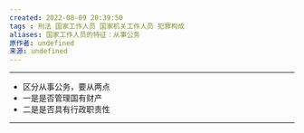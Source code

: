 ```yaml
---
created: 2022-08-09 20:39:50
tags : 刑法 国家工作人员 国家机关工作人员 犯罪构成
aliases: 国家工作人员的特征：从事公务
原作者: undefined
来源: undefined
---
```

---
* 区分从事公务，要从两点
* 一是是否管理国有财产
* 二是是否具有行政职责性

---

